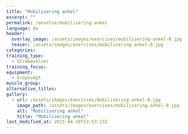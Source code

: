 ```yaml
---
title: "Mobilisering ankel"
excerpt: ""
permalink: /oevelse/mobilisering-ankel
language: da
header:
  overlay_image: /assets/images/exercises/mobilisering-ankel-0.jpg
  teaser: /assets/images/exercises/mobilisering-ankel-0.jpg
categories:
training_type: 
  - Strækøvelser
training_focus: 
equipment:
  - kropsvægt
muscle_group:
alternative_titles:
gallery:
  - url: /assets/images/exercises/mobilisering-ankel-0.jpg
    image_path: /assets/images/exercises/mobilisering-ankel-0.jpg
    alt: "Mobilisering ankel"
    title: "Mobilisering ankel"
last_modified_at: 2015-04-10T13:53:13Z
---
```



